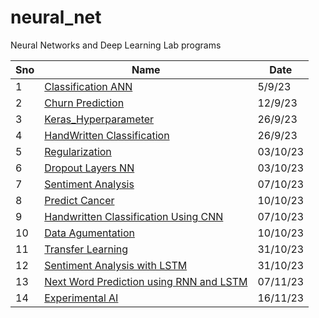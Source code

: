 # neural_net
Neural Networks and Deep Learning Lab  programs

|Sno|Name|Date|
|--|--|--|
|1|[Classification ANN](1_ANN_Cancer.ipynb)|5/9/23|
|2|[Churn Prediction](2_Churn%20Prediction%20using%20ANN.ipynb)|12/9/23|
|3|[Keras_Hyperparameter](3_Keras_Hyperparameter.ipynb)|26/9/23|
|4|[HandWritten Classification](4_HandWritten%20Classification.ipynb)|26/9/23|
|5|[Regularization](5_Regularization.ipynb)|03/10/23|
|6|[Dropout Layers NN](6_dropout_layers.ipynb)|03/10/23|
|7|[Sentiment Analysis](8_sentiment.ipynb)|07/10/23|
|8|[Predict Cancer](7_predict_cancer.ipynb)|10/10/23|
|9|[Handwritten Classification Using CNN](9_handwritten_cnn.ipynb)|07/10/23|
|10|[Data Agumentation](/10_data_aug.ipynb)|10/10/23|
|11|[Transfer Learning](11_transfer.ipynb)|31/10/23|
|12|[Sentiment Analysis with LSTM](12_SentimentLSTM.ipynb)|31/10/23|
|13|[Next Word Prediction using RNN and LSTM](./13_rnn_lstm_nextpred.ipynb)|07/11/23|
|14|[Experimental AI](./14_xai_lime_shap.ipynb)|16/11/23|